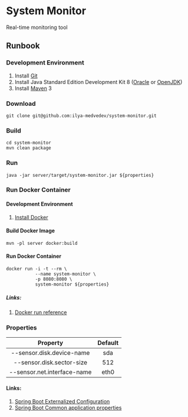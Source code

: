 # System Monitor
Real-time monitoring tool

## Runbook

### Development Environment
1. Install [Git](https://git-scm.com/book/en/v2/Getting-Started-Installing-Git)
2. Install Java Standard Edition Development Kit  8 ([Oracle](http://www.oracle.com/technetwork/java/javase/downloads/index.html) or [OpenJDK](http://openjdk.java.net/install/))
3. Install [Maven](https://maven.apache.org/download.cgi) 3

### Download
    git clone git@github.com:ilya-medvedev/system-monitor.git

### Build
    cd system-monitor
    mvn clean package

### Run
    java -jar server/target/system-monitor.jar ${properties}

### Run Docker Container

#### Development Environment
1. [Install Docker](https://docs.docker.com/engine/installation/)

#### Build Docker Image
    mvn -pl server docker:build

#### Run Docker Container
    docker run -i -t --rm \
               --name system-monitor \
               -p 8080:8080 \
               system-monitor ${properties}

##### Links:
1. [Docker run reference](https://docs.docker.com/engine/reference/run/)

### Properties
|          Property           | Default |
|:---------------------------:|:-------:|
|  --sensor.disk.device-name  |  sda    |
|  --sensor.disk.sector-size  |  512    |
| --sensor.net.interface-name |  eth0   |

#### Links:
1. [Spring Boot Externalized Configuration](http://docs.spring.io/spring-boot/docs/current/reference/html/boot-features-external-config.html)
2. [Spring Boot Common application properties](http://docs.spring.io/spring-boot/docs/current/reference/html/common-application-properties.html)
